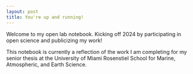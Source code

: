 ```yaml
---
layout: post
title: You're up and running!
---
```


Welcome to my open lab notebook. Kicking off 2024 by participating in open science and publicizing my work! 

This notebook is currently a reflection of the work I am completing for my senior thesis at the University of Miami Rosenstiel School for Marine, Atmospheric, and Earth Science. 

